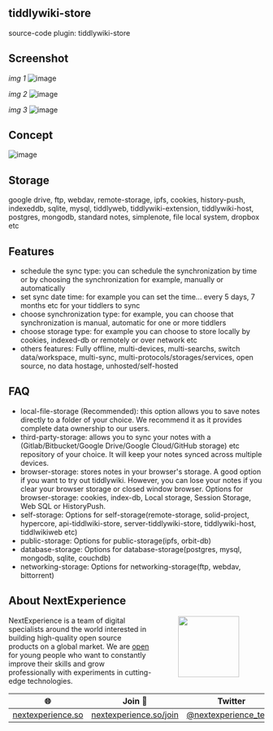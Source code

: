## tiddlywiki-store
source-code plugin: tiddlywiki-store

## Screenshot

*img 1*
![image](https://user-images.githubusercontent.com/123137817/215286490-fc12aeeb-a3a0-4844-b893-dd3a3d261717.png)

*img 2*
![image](https://user-images.githubusercontent.com/123137817/215289109-e93dd532-cee7-4257-b6d8-cec60314aa71.png)

*img 3*
![image](https://user-images.githubusercontent.com/123137817/215289150-ac3fe05e-b75e-48e2-a597-d3066ce97b99.png)

## Concept
![image](https://user-images.githubusercontent.com/123137817/215293568-3cd43f5e-6e23-461d-8e6e-1525f7517d01.png)

## Storage
google drive, ftp, webdav, remote-storage, ipfs, cookies, history-push, indexeddb, sqlite, mysql, tiddlyweb, tiddlywiki-extension, tiddlywiki-host, postgres, mongodb, standard notes, simplenote, file local system, dropbox etc

## Features
- schedule the sync type: you can schedule the synchronization by time or by choosing the synchronization for example, manually or automatically
- set sync date time: for example you can set the time... every 5 days, 7 months etc for your tiddlers to sync
- choose synchronization type: for example, you can choose that synchronization is manual, automatic for one or more tiddlers
- choose storage type: for example you can choose to store locally by cookies, indexed-db or remotely or over network etc
- others features: Fully offline, multi-devices, multi-searchs, switch data/workspace, multi-sync, multi-protocols/storages/services, open source, no data hostage, unhosted/self-hosted

## FAQ
- local-file-storage (Recommended): this option allows you to save notes directly to a folder of your choice. We recommend it as it provides complete data ownership to our users.
- third-party-storage: allows you to sync your notes with a (Gitlab/Bitbucket/Google Drive/Google Cloud/GitHub storage) etc repository of your choice. It will keep your notes synced across multiple devices.
- browser-storage: stores notes in your browser's storage. A good option if you want to try out tiddlywiki. However, you can lose your notes if you clear your browser storage or closed window browser. Options for browser-storage: cookies, index-db, Local storage, Session Storage, Web SQL or HistoryPush.
- self-storage: Options for self-storage(remote-storage, solid-project, hypercore, api-tiddlwiki-store, server-tiddlywiki-store, tiddlywiki-host, tiddlwikiweb etc)
- public-storage: Options for public-storage(ipfs, orbit-db)
- database-storage: Options for database-storage(postgres, mysql, mongodb, sqlite, couchdb)
- networking-storage: Options for networking-storage(ftp, webdav, bittorrent)

## About NextExperience

<img align="right" width="120" height="120" src="https://cdn-icons-png.flaticon.com/512/1600/1600856.png" hspace="50">

NextExperience is a team of digital specialists around the world interested in building high-quality open source products on a global market. We are [open](https://codex.so/join) for young people who want to constantly improve their skills and grow professionally with experiments in cutting-edge technologies.

| 🌐 | Join  👋  | Twitter | Instagram |
| -- | -- | -- | -- |
| [nextexperience.so](https://nextexperience.so) | [nextexperience.so/join](https://nextexperience.so/join) |[@nextexperience_team](http://twitter.com/nextexperience_team) | [@nextexperience_team](http://instagram.com/nextexperience_team/) |
